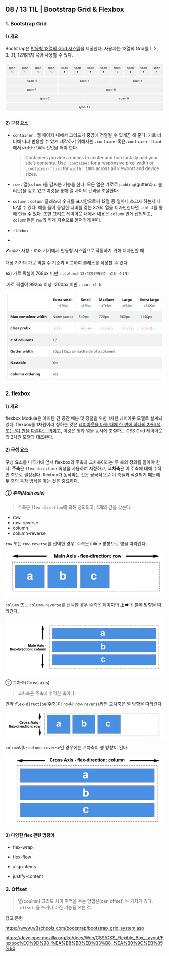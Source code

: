 ## 08 / 13 TIL | Bootstrap Grid & Flexbox

### 1. Bootstrap Grid

#### 1) 개요

 Bootstrap은 <u>반응형 12열의 Grid 시스템</u>을 제공한다. 사용자는 12열의 Grid를 1, 2, 3…11, 12개까지 묶어 사용할 수 있다.

![](0813_TIL.assets/image-20200814001140384.png)



#### 2) 구성 요소

- `container` : 웹 페이지 내에서 그리드가 중앙에 정렬될 수 있게끔 해 준다. 가로 너비에 따라 반응할 수 있게 제작하기 위해서는 `.container`혹은`.container-fluid`에서 `width:100%` 선언을 해야 한다.

  > Containers provide a means to center and horizontally pad your site’s contents. Use `.container` for a responsive pixel width or `.container-fluid` for `width: 100%` across all viewport and device sizes.

- `row` : 열(`column`)을 감싸는 기능을 한다. 모든 열은 가로로 `padding`(gutter라고 불리는)을 갖고 있고 이것을 통해 열 사이의 간격을 조절한다.

- `column` : `column` 클래스에 숫자를 표시함으로써 12열 중 얼마나 쓰고자 하는지 나타낼 수 있다. 예를 들어 동일한 너비를 갖는 3개의 열을 디자인한다면 `.col-4`를 통해 만들 수 있다. 또한 그리드 레이아웃 내에서 내용은 `column` 안에 삽입되고, `column`들은 `row`의 직계 자손으로 들어가게 된다.

- `flexbox`

- 

✍ 추가 사항 - 여러 기기에서 반응형 시스템으로 작동하기 위해 디자인할 때

대상 기기의 가로 픽셀 수 기준과 비교하여 클래스를 작성할 수 있다.

ex) 가로 픽셀이 768px 미만 : `.col-md-12/디자인하려는 열의 수(N)`

​	  가로 픽셀이 992px 이상 1200px 미만 : `.col-xl-N`

![](0813_TIL.assets/image-20200814003407630.png)



### 2. flexbox

#### 1) 개요 

flexbox Module은 아이템 간 공간 배분 및 정렬을 위한 1차원 레이아웃 모델로 설계되었다. flexbox를 1차원이라 칭하는 것은 <u>레이아웃을 다룰 때에 한 번에 하나의 차원(행 또는 열) 만을 다룬다는 의미</u>고, 이것은 행과 열을 동시에 조절하는 CSS Grid 레이아웃의 2차원 모델과 대조된다.

#### 2) 구성 요소

구성 요소를 다루기에 앞서 flexbox의 주축과 교차축이라는 두 축의 정의를 알아야 한다. **주축**은 `flex-direction` 속성을 사용하여 지정하고, **교차축**은 이 주축에 대해 수직인 축으로 결정된다. flexbox가 동작하는 것은 궁극적으로 이 축들과 직결되기 때문에 두 축의 동작 방식을 아는 것은 중요하다. 

##### ① 주축(Main axis)

> 주축은 `flex-direction`에 의해 정의되고, 4개의 값을 갖는다.

- row
- row-reverse
- column
- column-reverse

`row` 또는 `row-reverse`를 선택한 경우, 주축은 inline 방향으로 행을 따라간다.

![image-20200814005614052](0813_TIL.assets/image-20200814005614052.png)

`column` 또는 `column-reverse`를 선택한 경우 주축은 페이지의 上➡下 블록 방향을 따라간다.

![](0813_TIL.assets/image-20200814005843406.png)

② 교차축(Cross axis)

> 교차축은 주축에 수직한 축이다.



만약 `flex-direction`(주축)이 `row`나 `row-reverse`라면 교차축은 열 방향을 따라간다.

![](0813_TIL.assets/image-20200814010038351.png)

`column`이나 `column-reverse`인 경우에는 교차축이 행 방향이 된다.

![](0813_TIL.assets/image-20200814010108284.png)

#### 3) 다양한 flex 관련 명령어

- flex-wrap
- flex-flow

- align-items

- justify-content



### 3. Offset

> 열(coulmn) 그리드 사이 여백을 주는 방법은(can offset) 두 가지가 있다. `.offset-`을 쓰거나 마진 기능을 쓰는 것.



















참고 문헌

https://www.w3schools.com/bootstrap/bootstrap_grid_system.asp

https://developer.mozilla.org/ko/docs/Web/CSS/CSS_Flexible_Box_Layout/Flexbox%EC%9D%98_%EA%B8%B0%EB%B3%B8_%EA%B0%9C%EB%85%90



